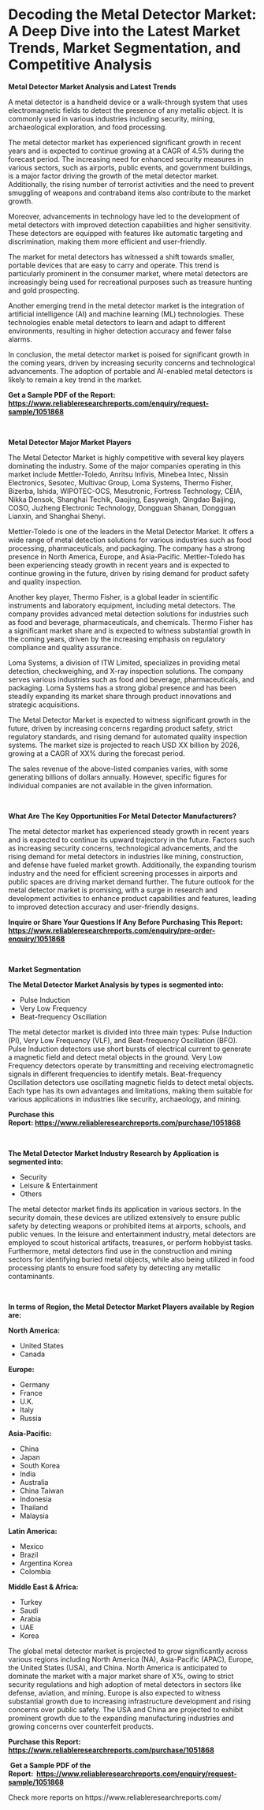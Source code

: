 <p><h1>Decoding the Metal Detector Market: A Deep Dive into the Latest Market Trends, Market Segmentation, and Competitive Analysis</h1></p><p><strong>Metal Detector Market Analysis and Latest Trends</strong></p>
<p><p>A metal detector is a handheld device or a walk-through system that uses electromagnetic fields to detect the presence of any metallic object. It is commonly used in various industries including security, mining, archaeological exploration, and food processing.</p><p>The metal detector market has experienced significant growth in recent years and is expected to continue growing at a CAGR of 4.5% during the forecast period. The increasing need for enhanced security measures in various sectors, such as airports, public events, and government buildings, is a major factor driving the growth of the metal detector market. Additionally, the rising number of terrorist activities and the need to prevent smuggling of weapons and contraband items also contribute to the market growth.</p><p>Moreover, advancements in technology have led to the development of metal detectors with improved detection capabilities and higher sensitivity. These detectors are equipped with features like automatic targeting and discrimination, making them more efficient and user-friendly.</p><p>The market for metal detectors has witnessed a shift towards smaller, portable devices that are easy to carry and operate. This trend is particularly prominent in the consumer market, where metal detectors are increasingly being used for recreational purposes such as treasure hunting and gold prospecting.</p><p>Another emerging trend in the metal detector market is the integration of artificial intelligence (AI) and machine learning (ML) technologies. These technologies enable metal detectors to learn and adapt to different environments, resulting in higher detection accuracy and fewer false alarms.</p><p>In conclusion, the metal detector market is poised for significant growth in the coming years, driven by increasing security concerns and technological advancements. The adoption of portable and AI-enabled metal detectors is likely to remain a key trend in the market.</p></p>
<p><strong>Get a Sample PDF of the Report:&nbsp; <a href="https://www.reliableresearchreports.com/enquiry/request-sample/1051868">https://www.reliableresearchreports.com/enquiry/request-sample/1051868</a></strong></p>
<p>&nbsp;</p>
<p><strong>Metal Detector Major Market Players</strong></p>
<p><p>The Metal Detector Market is highly competitive with several key players dominating the industry. Some of the major companies operating in this market include Mettler-Toledo, Anritsu Infivis, Minebea Intec, Nissin Electronics, Sesotec, Multivac Group, Loma Systems, Thermo Fisher, Bizerba, Ishida, WIPOTEC-OCS, Mesutronic, Fortress Technology, CEIA, Nikka Densok, Shanghai Techik, Gaojing, Easyweigh, Qingdao Baijing, COSO, Juzheng Electronic Technology, Dongguan Shanan, Dongguan Lianxin, and Shanghai Shenyi.</p><p>Mettler-Toledo is one of the leaders in the Metal Detector Market. It offers a wide range of metal detection solutions for various industries such as food processing, pharmaceuticals, and packaging. The company has a strong presence in North America, Europe, and Asia-Pacific. Mettler-Toledo has been experiencing steady growth in recent years and is expected to continue growing in the future, driven by rising demand for product safety and quality inspection.</p><p>Another key player, Thermo Fisher, is a global leader in scientific instruments and laboratory equipment, including metal detectors. The company provides advanced metal detection solutions for industries such as food and beverage, pharmaceuticals, and chemicals. Thermo Fisher has a significant market share and is expected to witness substantial growth in the coming years, driven by the increasing emphasis on regulatory compliance and quality assurance.</p><p>Loma Systems, a division of ITW Limited, specializes in providing metal detection, checkweighing, and X-ray inspection solutions. The company serves various industries such as food and beverage, pharmaceuticals, and packaging. Loma Systems has a strong global presence and has been steadily expanding its market share through product innovations and strategic acquisitions.</p><p>The Metal Detector Market is expected to witness significant growth in the future, driven by increasing concerns regarding product safety, strict regulatory standards, and rising demand for automated quality inspection systems. The market size is projected to reach USD XX billion by 2026, growing at a CAGR of XX% during the forecast period.</p><p>The sales revenue of the above-listed companies varies, with some generating billions of dollars annually. However, specific figures for individual companies are not available in the given information.</p></p>
<p>&nbsp;</p>
<p><strong>What Are The Key Opportunities For Metal Detector Manufacturers?</strong></p>
<p><p>The metal detector market has experienced steady growth in recent years and is expected to continue its upward trajectory in the future. Factors such as increasing security concerns, technological advancements, and the rising demand for metal detectors in industries like mining, construction, and defense have fueled market growth. Additionally, the expanding tourism industry and the need for efficient screening processes in airports and public spaces are driving market demand further. The future outlook for the metal detector market is promising, with a surge in research and development activities to enhance product capabilities and features, leading to improved detection accuracy and user-friendly designs.</p></p>
<p><strong>Inquire or Share Your Questions If Any Before Purchasing This Report: <a href="https://www.reliableresearchreports.com/enquiry/pre-order-enquiry/1051868">https://www.reliableresearchreports.com/enquiry/pre-order-enquiry/1051868</a></strong></p>
<p>&nbsp;</p>
<p><strong>Market Segmentation</strong></p>
<p><strong>The Metal Detector Market Analysis by types is segmented into:</strong></p>
<p><ul><li>Pulse Induction</li><li>Very Low Frequency</li><li>Beat-frequency Oscillation</li></ul></p>
<p><p>The metal detector market is divided into three main types: Pulse Induction (PI), Very Low Frequency (VLF), and Beat-frequency Oscillation (BFO). Pulse Induction detectors use short bursts of electrical current to generate a magnetic field and detect metal objects in the ground. Very Low Frequency detectors operate by transmitting and receiving electromagnetic signals in different frequencies to identify metals. Beat-frequency Oscillation detectors use oscillating magnetic fields to detect metal objects. Each type has its own advantages and limitations, making them suitable for various applications in industries like security, archaeology, and mining.</p></p>
<p><strong>Purchase this Report:&nbsp;<a href="https://www.reliableresearchreports.com/purchase/1051868">https://www.reliableresearchreports.com/purchase/1051868</a></strong></p>
<p>&nbsp;</p>
<p><strong>The Metal Detector Market Industry Research by Application is segmented into:</strong></p>
<p><ul><li>Security</li><li>Leisure & Entertainment</li><li>Others</li></ul></p>
<p><p>The metal detector market finds its application in various sectors. In the security domain, these devices are utilized extensively to ensure public safety by detecting weapons or prohibited items at airports, schools, and public venues. In the leisure and entertainment industry, metal detectors are employed to scout historical artifacts, treasures, or perform hobbyist tasks. Furthermore, metal detectors find use in the construction and mining sectors for identifying buried metal objects, while also being utilized in food processing plants to ensure food safety by detecting any metallic contaminants.</p></p>
<p>&nbsp;</p>
<p><strong>In terms of Region, the Metal Detector Market Players available by Region are:</strong></p>
<p>
    <p> <strong> North America: </strong>
        <ul>
            <li>United States</li>
            <li>Canada</li>
        </ul>
        </p> 
    <p> <strong> Europe: </strong>
        <ul>
            <li>Germany</li>
            <li>France</li>
            <li>U.K.</li>
            <li>Italy</li>
            <li>Russia</li>
        </ul>
        </p> 
    <p> <strong> Asia-Pacific: </strong>
        <ul>
            <li>China</li>
            <li>Japan</li>
            <li>South Korea</li>
            <li>India</li>
            <li>Australia</li>
            <li>China Taiwan</li>
            <li>Indonesia</li>
            <li>Thailand</li>
            <li>Malaysia</li>
        </ul>
        </p> 
    <p> <strong> Latin America: </strong>
        <ul>
            <li>Mexico</li>
            <li>Brazil</li>
            <li>Argentina Korea</li>
            <li>Colombia</li>
        </ul>
        </p> 
    <p> <strong> Middle East & Africa: </strong>
        <ul>
            <li>Turkey</li>
            <li>Saudi</li>
            <li>Arabia</li>
            <li>UAE</li>
            <li>Korea</li>
        </ul>
    </p>
    </p>
<p><p>The global metal detector market is projected to grow significantly across various regions including North America (NA), Asia-Pacific (APAC), Europe, the United States (USA), and China. North America is anticipated to dominate the market with a major market share of X%, owing to strict security regulations and high adoption of metal detectors in sectors like defense, aviation, and mining. Europe is also expected to witness substantial growth due to increasing infrastructure development and rising concerns over public safety. The USA and China are projected to exhibit prominent growth due to the expanding manufacturing industries and growing concerns over counterfeit products.</p></p>
<p><strong>Purchase this Report: <a href="https://www.reliableresearchreports.com/purchase/1051868">https://www.reliableresearchreports.com/purchase/1051868</a></strong></p>
<p>&nbsp;<strong>Get a Sample PDF of the Report:&nbsp;&nbsp;<a href="https://www.reliableresearchreports.com/enquiry/request-sample/1051868">https://www.reliableresearchreports.com/enquiry/request-sample/1051868</a></strong></p>
<p><strong></strong></p>
<p>Check more reports on https://www.reliableresearchreports.com/</p>